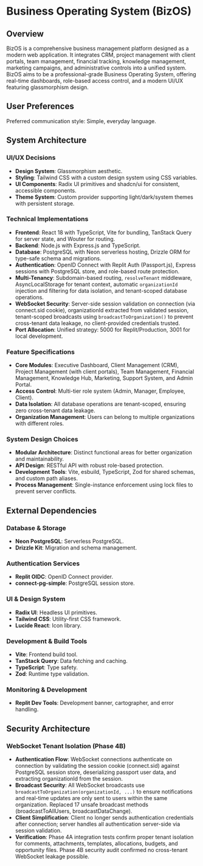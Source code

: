 # Business Operating System (BizOS)

## Overview

BizOS is a comprehensive business management platform designed as a modern web application. It integrates CRM, project management with client portals, team management, financial tracking, knowledge management, marketing campaigns, and administrative controls into a unified system. BizOS aims to be a professional-grade Business Operating System, offering real-time dashboards, role-based access control, and a modern UI/UX featuring glassmorphism design.

## User Preferences

Preferred communication style: Simple, everyday language.

## System Architecture

### UI/UX Decisions
- **Design System**: Glassmorphism aesthetic.
- **Styling**: Tailwind CSS with a custom design system using CSS variables.
- **UI Components**: Radix UI primitives and shadcn/ui for consistent, accessible components.
- **Theme System**: Custom provider supporting light/dark/system themes with persistent storage.

### Technical Implementations
- **Frontend**: React 18 with TypeScript, Vite for bundling, TanStack Query for server state, and Wouter for routing.
- **Backend**: Node.js with Express.js and TypeScript.
- **Database**: PostgreSQL with Neon serverless hosting, Drizzle ORM for type-safe schema and migrations.
- **Authentication**: OpenID Connect with Replit Auth (Passport.js), Express sessions with PostgreSQL store, and role-based route protection.
- **Multi-Tenancy**: Subdomain-based routing, `resolveTenant` middleware, AsyncLocalStorage for tenant context, automatic `organizationId` injection and filtering for data isolation, and tenant-scoped database operations.
- **WebSocket Security**: Server-side session validation on connection (via connect.sid cookie), organizationId extracted from validated session, tenant-scoped broadcasts using `broadcastToOrganization()` to prevent cross-tenant data leakage, no client-provided credentials trusted.
- **Port Allocation**: Unified strategy: 5000 for Replit/Production, 3001 for local development.

### Feature Specifications
- **Core Modules**: Executive Dashboard, Client Management (CRM), Project Management (with client portals), Team Management, Financial Management, Knowledge Hub, Marketing, Support System, and Admin Portal.
- **Access Control**: Multi-tier role system (Admin, Manager, Employee, Client).
- **Data Isolation**: All database operations are tenant-scoped, ensuring zero cross-tenant data leakage.
- **Organization Management**: Users can belong to multiple organizations with different roles.

### System Design Choices
- **Modular Architecture**: Distinct functional areas for better organization and maintainability.
- **API Design**: RESTful API with robust role-based protection.
- **Development Tools**: Vite, esbuild, TypeScript, Zod for shared schemas, and custom path aliases.
- **Process Management**: Single-instance enforcement using lock files to prevent server conflicts.

## External Dependencies

### Database & Storage
- **Neon PostgreSQL**: Serverless PostgreSQL.
- **Drizzle Kit**: Migration and schema management.

### Authentication Services
- **Replit OIDC**: OpenID Connect provider.
- **connect-pg-simple**: PostgreSQL session store.

### UI & Design System
- **Radix UI**: Headless UI primitives.
- **Tailwind CSS**: Utility-first CSS framework.
- **Lucide React**: Icon library.

### Development & Build Tools
- **Vite**: Frontend build tool.
- **TanStack Query**: Data fetching and caching.
- **TypeScript**: Type safety.
- **Zod**: Runtime type validation.

### Monitoring & Development
- **Replit Dev Tools**: Development banner, cartographer, and error handling.

## Security Architecture

### WebSocket Tenant Isolation (Phase 4B)
- **Authentication Flow**: WebSocket connections authenticate on connection by validating the session cookie (connect.sid) against PostgreSQL session store, deserializing passport user data, and extracting organizationId from the session.
- **Broadcast Security**: All WebSocket broadcasts use `broadcastToOrganization(organizationId, ...)` to ensure notifications and real-time updates are only sent to users within the same organization. Replaced 17 unsafe broadcast methods (broadcastToAllUsers, broadcastDataChange).
- **Client Simplification**: Client no longer sends authentication credentials after connection; server handles all authentication server-side via session validation.
- **Verification**: Phase 4A integration tests confirm proper tenant isolation for comments, attachments, templates, allocations, budgets, and opportunity files. Phase 4B security audit confirmed no cross-tenant WebSocket leakage possible.
